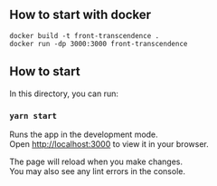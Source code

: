 ## How to start with docker
```
docker build -t front-transcendence .
docker run -dp 3000:3000 front-transcendence
```

## How to start

In this directory, you can run:

### `yarn start`

Runs the app in the development mode.\
Open [http://localhost:3000](http://localhost:3000) to view it in your browser.

The page will reload when you make changes.\
You may also see any lint errors in the console.
